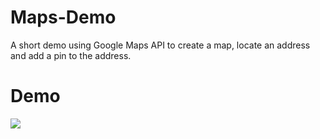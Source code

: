 # Maps-Demo
A short demo using Google Maps API to create a map, locate an address and add a pin to the address.

# Demo
![](name-of-giphy.gif)
